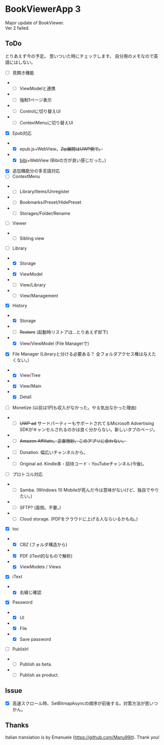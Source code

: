 # BookViewerApp 3
Major update of BookViewer.  
Ver 2 failed.

## ToDo
とりあえず今の予定。
思いついた時にチェックします。
自分用のメモなので英語にはしない。

- [ ] 見開き機能
- - [ ] ViewModelと連携
- - [ ] 強制1ページ表示
- - [ ] Controlに切り替えUI
- - [ ] ContextMenuに切り替えUI
- [x] Epub対応
- - [x] epub.js+WebView。~~Zip展開はUWP側で。~~
- - [x] [bibi](https://github.com/satorumurmur/bibi)+WebView (Bibiの方が良い感じだった。)
- [x] 追加機能分の多言語対応
- [ ] ContextMenu
- - [ ] Library/Items/Unregister
- - [ ] Bookmarks/Preset/HidePreset
- - [ ] Storages/Folder/Rename
- [ ] Viewer
- - [ ] Sibling view
- [ ] Library
- - [x] Storage
- - [x] ViewModel
- - [ ] View/Library
- - [ ] View/Management
- [x] History
- - [x] Storage
- - [ ] ~~Restore~~ (起動時リストアは…とりあえず却下)
- - [x] View/ViewModel (File Managerで)
- [x] File Manager (Libraryと分ける必要ある？ 全フォルダアクセス権は与えたくない。)
- - [x] View/Tree
- - [x] View/Main
- - [x] Detail
- [ ] Monetize (以前は1円も収入がなかった。やる気出なかった理由)
- - [ ] ~~UWP ad~~ サードパーティーもサポートされてるMicrosoft Advertising SDKがキャンセルされるのかは良く分からない。新しいタブのページ。
- - [ ] ~~Amazon Affiliate。正直微妙。このアプリに合わない。~~
- - [ ] Donation. 幅広いチャンネルから。
- - [ ] Original ad. Kindle本・招待コード・YouTubeチャンネル(今後)。
- [ ] プロトコル対応
- - [ ] Samba. (Windows 10 Mobileが死んだ今は意味がないけど、独自でやりたい。)
- - [ ] SFTP? (面倒。不要。)
- - [ ] Cloud storage. (PDFをクラウドに上げる人ならいるかもね。)
- [x] toc
- - [x] CBZ (フォルダ構造から)
- - [x] PDF (iText的なもので解析)
- - [x] ViewModels / Views
- [x] iText
- - [x] 右綴じ確認
- [x] Password
- - [x] UI
- - [x] File
- - [x] Save password
- [ ] Publish!
- - [ ] Publish as beta.
- - [ ] Publish as product.

## Issue
- [x] 高速スクロール時、SetBitmapAsyncの順序が前後する。対策方法が思いつかん。

## Thanks
Italian translation is by Emanuele (https://github.com/Manu99it).
Thank you!

